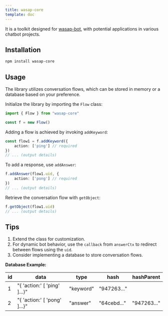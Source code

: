 ```yaml
---
title: wasap-core
template: doc
---
```

It is a toolkit designed for [wasap-bot](https://www.npmjs.com/package/wasap-bot), with potential applications in various chatbot projects.

## Installation
```bash
npm install wasap-core
```

## Usage
The library utilizes conversation flows, which can be stored in memory or a database based on your preference.

Initialize the library by importing the `Flow` class:

```typescript
import { Flow } from "wasap-core"

const f = new Flow()
```

Adding a flow is achieved by invoking `addKeyword`:

```typescript
const flow1 = f.addKeyword({
    action: ['ping'] // required
})
// ... (output details)

```

To add a response, use `addAnswer`:

```typescript
f.addAnswer(flow1.uid, {
    action: ['pong'] // required
})
// ... (output details)
```

Retrieve the conversation flow with `getObject`:

```typescript
f.getObject(flow1.uid)
// ... (output details)
```

## Tips
1. Extend the class for customization.
2. For dynamic bot behavior, use the `callback` from `answerCtx` to redirect between flows using the `uid`.
3. Consider implementing a database to store conversation flows.

**Database Example:**

|  id  | data | type | hash | hashParent |
| ---- | ---- | ---- | ---- | ---------- |
|   1  | "{ 'action:' [ 'ping' ]...}"  | "keyword"  | "947263..." |  |
|   2  | "{ 'action:' [ 'pong' ]...}"  | "answer"   | "64cebd..." | "947263..." |
